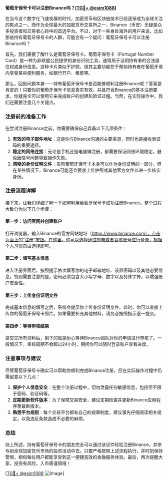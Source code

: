 **葡萄牙保号卡可以注册Binance吗？[[TG💪+ @esim1088](https://t.me/s/esim1088)]**

在当今这个数字化飞速发展的时代，加密货币和区块链技术已经逐渐成为全球关注的焦点之一。而作为全球最大的加密货币交易所之一，Binance（币安）无疑是众多投资者和交易者心目中的首选平台。不过，对于一些身处海外的用户来说，比如那些持有葡萄牙保号卡的人群，可能会有一个疑问：葡萄牙保号卡可以注册Binance吗？

首先，我们需要了解什么是葡萄牙保号卡。葡萄牙保号卡（Portugal Number Card）是一种为非欧盟公民提供的身份识别工具，通常用于证明持有者的合法居住权或身份信息。这种卡片类似于护照，但其主要功能在于帮助持有者在葡萄牙境内享受某些便利服务，如银行开户、租房等。

那么，回到问题本身——持有葡萄牙保号卡是否能够顺利注册Binance呢？答案是肯定的！只要你的葡萄牙保号卡信息真实有效，并且符合Binance的基本注册要求，你就完全可以使用它来完成账户的创建和验证过程。当然，在实际操作中，我们还需要注意几个关键点。

### 注册前的准备工作

在尝试注册Binance之前，你需要确保自己具备以下几项条件：

1. **有效的电子邮件地址**：这是你与Binance沟通的主要渠道，同时也是接收验证码的重要途径。
2. **稳定的网络连接**：无论是手机还是电脑端注册，都需要保证网络环境稳定，避免因信号问题导致操作失败。
3. **清晰的身份证明文件**：虽然葡萄牙保号卡本身可以作为身份证明的一部分，但在某些情况下，Binance可能还会要求上传护照或其他官方文件以进一步核实身份。

### 注册流程详解

接下来，让我们详细了解一下如何利用葡萄牙保号卡成功注册Binance。整个过程大致分为以下几个步骤：

#### 第一步：访问官网并创建账户
打开浏览器，输入Binance的官方网站地址（https://www.binance.com），点击页面上的“注册”按钮。在这里，你可以选择通过邮箱或者谷歌账号进行登录，根据个人习惯自由选择即可。

#### 第二步：填写基本信息
进入注册界面后，按照提示依次填写你的电子邮箱地址、设置密码以及其他必要信息。特别需要注意的是，密码必须包含大小写字母、数字以及特殊字符，以增强账户安全性。

#### 第三步：上传身份证明文件
完成基本信息的填写之后，系统会提示你上传身份证明文件。此时，你可以直接上传你的葡萄牙保号卡照片。如果需要补充其他材料，请务必按照指示逐一提交。

#### 第四步：等待审核结果
提交完所有资料后，剩下的就是耐心等待Binance团队对你的申请进行审核了。一般情况下，审核周期不会超过24小时，期间你可以随时登录账户查看进度。

### 注意事项与建议

尽管葡萄牙保号卡确实可以帮助你顺利完成Binance注册，但在实际操作过程中仍需留意以下几点：

1. **保护个人信息安全**：在整个注册过程中，切勿泄露任何敏感信息，包括但不限于密码、验证码等。
2. **定期更新软件版本**：为了保障交易安全，建议定期检查并更新Binance应用程序至最新版本。
3. **熟悉平台规则**：每个交易平台都有自己的规章制度，建议事先仔细阅读相关规定，以免违反条款造成不必要的麻烦。

### 总结

综上所述，持有葡萄牙保号卡的朋友完全可以通过该证件轻松注册Binance，并参与到全球加密货币市场的投资活动中去。只要严格按照上述流程执行，并时刻保持警惕，相信每位用户都能享受到这一便捷高效的金融服务体验。最后，再次提醒大家，投资有风险，入市需谨慎哦！

[[TG💪+ @esim1088](https://t.me/s/esim1088) ![Image](https://i.postimg.cc/4NQfJmqS/Snipaste-2025-05-13-00-14-12.png)]